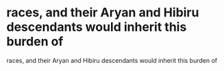 # races, and their Aryan and Hibiru descendants would inherit this burden of

races, and their Aryan and Hibiru descendants would inherit this burden of